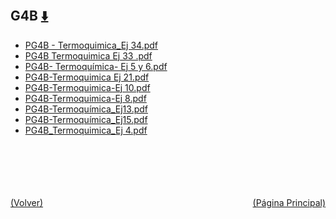 
<html>
<body>
<h2>G4B <a href="https://downgit.github.io/#/home?url=https://github.com/Apuntes-FIUBA/Apuntes-Electronica/tree/main/83 - Química/8301 - Quimica/Guias de Problemas/Problemas Resueltos/G4B" style="font-size:20px">  ⬇️ </a></h2>
<ul>
    <li><a href="PG4B - Termoquimica_Ej 34.pdf">PG4B - Termoquimica_Ej 34.pdf</a></li>
    <li><a href="PG4B Termoquimica Ej 33 .pdf">PG4B Termoquimica Ej 33 .pdf</a></li>
    <li><a href="PG4B- Termoquímica- Ej 5 y 6.pdf">PG4B- Termoquímica- Ej 5 y 6.pdf</a></li>
    <li><a href="PG4B-Termoquimica Ej 21.pdf">PG4B-Termoquimica Ej 21.pdf</a></li>
    <li><a href="PG4B-Termoquimica-Ej 10.pdf">PG4B-Termoquimica-Ej 10.pdf</a></li>
    <li><a href="PG4B-Termoquimica-Ej 8.pdf">PG4B-Termoquimica-Ej 8.pdf</a></li>
    <li><a href="PG4B-Termoquímica_Ej13.pdf">PG4B-Termoquímica_Ej13.pdf</a></li>
    <li><a href="PG4B-Termoquímica_Ej15.pdf">PG4B-Termoquímica_Ej15.pdf</a></li>
    <li><a href="PG4B_Termoquimica_Ej 4.pdf">PG4B_Termoquimica_Ej 4.pdf</a></li>
</ul>
</body>
</html>



































<br><br><br><br><br><a href="../" style="float: left">(Volver)</a> <a href="https://apuntes-fiuba.github.io/Apuntes-Electronica" style="float: right">(Página Principal)</a>
